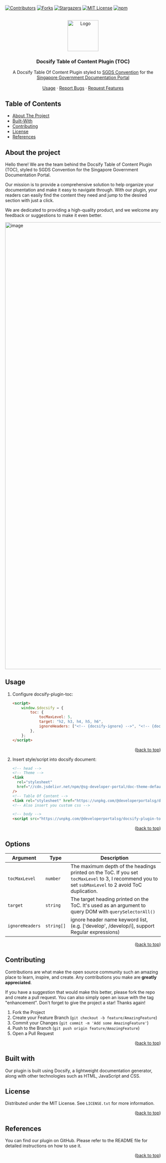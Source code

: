 <br />
<div id="top"></div>

<!-- PROJECT SHIELDS -->
<!--
*** I'm using markdown "reference style" links for readability.
*** Reference links are enclosed in brackets [ ] instead of parentheses ( ).
*** See the bottom of this document for the declaration of the reference variables
*** for contributors-url, forks-url, etc. This is an optional, concise syntax you may use.
*** https://www.markdownguide.org/basic-syntax/#reference-style-links
-->

[![Contributors](https://img.shields.io/github/contributors/sg-developer-portal/doc-portal-docsify-plugin-toc.svg)][contributors-url]
[![Forks](https://img.shields.io/github/forks/sg-developer-portal/doc-portal-docsify-plugin-toc.svg)][forks-url]
[![Stargazers](https://img.shields.io/github/stars/sg-developer-portal/doc-portal-docsify-plugin-toc.svg)][stars-url]
[![MIT License](https://img.shields.io/github/license/sg-developer-portal/doc-portal-docsify-plugin-toc.svg)][license-url]
[![npm](https://img.shields.io/npm/v/@developerportalsg/docsify-plugin-toc.svg?style=flat-square)][npm-url]

<!-- PROJECT LOGO -->
<br />

<div align="center">
  <a href="https://github.com/sg-developer-portal/doc-portal-docsify-plugin-toc">
    <img src="src/assets/logo_developer.gov.sg.svg" alt="Logo" height="100">
  </a>
  
  <h3 align="center">Docsify Table of Content Plugin (TOC)</h3>

  <p align="center">
    A Docsify Table Of Content Plugin styled to <a href="https://designsystem.tech.gov.sg/">SGDS Convention</a> for the <a href="https://docs.developer.tech.gov.sg/">Singapore Government Documentation Portal</a>
    <br />
    <br />
    <a href="#Usage">Usage</a>
    ·
    <a href="https://github.com/sg-developer-portal/doc-portal-docsify-plugin-toc/issues">Report Bugs</a>
    ·
    <a href="https://github.com/sg-developer-portal/doc-portal-docsify-plugin-toc/issues">Request Features</a>
  </p>
</div>

<!-- TABLE OF CONTENTS -->

## Table of Contents

-   [About The Project](#about-the-project)
-   [Built-With](#built-with)
-   [Contributing](#contributing)
-   [License](#license)
-   [References](#references)

## About the project

Hello there! We are the team behind the Docsify Table of Content Plugin (TOC), styled to SGDS Convention for the Singapore Government Documentation Portal.

Our mission is to provide a comprehensive solution to help organize your documentation and make it easy to navigate through. With our plugin, your readers can easily find the content they need and jump to the desired section with just a click.

We are dedicated to providing a high-quality product, and we welcome any feedback or suggestions to make it even better.

<img width="1440" alt="image" src="src/assets/snapshot.png">

## Usage

1. Configure docsify-plugin-toc:

    ```html
    <script>
    	window.$docsify = {
    		toc: {
    			tocMaxLevel: 5,
    			target: "h2, h3, h4, h5, h6",
    			ignoreHeaders: ["<!-- {docsify-ignore} -->", "<!-- {docsify-ignore-all} -->"],
    		},
    	};
    </script>
    ```

<p align="right">(<a href="#top">back to top</a>)</p>

2. Insert style/script into docsify document:

    ```html
    <!-- head -->
    <!-- Theme -->
    <link
      rel="stylesheet"
      href="//cdn.jsdelivr.net/npm/@sg-developer-portal/doc-theme-default@0.0.13/public/dist/doc.css"
    />
    <!-- Table Of Content -->
    <link rel="stylesheet" href="https://unpkg.com/@developerportalsg/docsify-plugin-toc/dist/light.css" />
    <!-- Also insert you custom css -->

    <!-- body -->
    <script src="https://unpkg.com/@developerportalsg/docsify-plugin-toc/dist/docsify-plugin-toc.min.js"></script>
    ```

<p align="right">(<a href="#top">back to top</a>)</p>

## Options

| Argument        | Type       | Description                                                                                                                                           |
| --------------- | ---------- | ----------------------------------------------------------------------------------------------------------------------------------------------------- |
| `tocMaxLevel`   | `number`   | The maximum depth of the headings printed on the ToC. If you set `tocMaxLevel` to 3, I recommend you to set `subMaxLevel` to 2 avoid ToC duplication. |
| `target`        | `string`   | The target heading printed on the ToC. It's used as an argument to query DOM with `querySelectorAll()`                                                |
| `ignoreHeaders` | `string[]` | ignore header name keyword list, (e.g. ['develop', /develop/i], support Regular expressions)                                                          |

<p align="right">(<a href="#top">back to top</a>)</p>

<!-- CONTRIBUTING -->

## Contributing

Contributions are what make the open source community such an amazing place to learn, inspire, and create. Any contributions you make are **greatly appreciated**.

If you have a suggestion that would make this better, please fork the repo and create a pull request. You can also simply open an issue with the tag "enhancement".
Don't forget to give the project a star! Thanks again!

1. Fork the Project
2. Create your Feature Branch (`git checkout -b feature/AmazingFeature`)
3. Commit your Changes (`git commit -m 'Add some AmazingFeature'`)
4. Push to the Branch (`git push origin feature/AmazingFeature`)
5. Open a Pull Request

<p align="right">(<a href="#top">back to top</a>)</p>

## Built with

Our plugin is built using Docsify, a lightweight documentation generator, along with other technologies such as HTML, JavaScript and CSS.

<!-- LICENSE -->

## License

Distributed under the MIT License. See `LICENSE.txt` for more information.

<p align="right">(<a href="#top">back to top</a>)</p>

## References

You can find our plugin on GitHub. Please refer to the README file for detailed instructions on how to use it.

<p align="right">(<a href="#top">back to top</a>)</p>

<!-- MARKDOWN LINKS & IMAGES -->
<!-- https://www.markdownguide.org/basic-syntax/#reference-style-links -->

[contributors-shield]: https://img.shields.io/github/contributors/sg-developer-portal/doc-portal-docsify-plugin-toc.svg?style=for-the-badge
[contributors-url]: https://github.com/sg-developer-portal/doc-portal-docsify-plugin-toc/graphs/contributors
[forks-shield]: https://img.shields.io/github/forks/sg-developer-portal/doc-portal-docsify-plugin-toc.svg?style=for-the-badge
[forks-url]: https://github.com/sg-developer-portal/doc-portal-docsify-plugin-toc/network/members
[stars-shield]: https://img.shields.io/github/stars/sg-developer-portal/doc-portal-docsify-plugin-toc.svg?style=for-the-badge
[stars-url]: https://github.com/sg-developer-portal/doc-portal-docsify-plugin-toc/stargazers
[issues-shield]: https://img.shields.io/github/issues/sg-developer-portal/doc-portal-docsify-plugin-toc.svg?style=for-the-badge
[issues-url]: https://github.com/sg-developer-portal/doc-portal-docsify-plugin-toc/issues
[license-shield]: https://img.shields.io/github/license/sg-developer-portal/doc-portal-docsify-plugin-toc.svg?style=for-the-badge
[license-url]: https://github.com/sg-developer-portal/docsify-toc-plugin/blob/master/LICENSE
[linkedin-shield]: https://img.shields.io/badge/-LinkedIn-black.svg?style=for-the-badge&logo=linkedin&colorB=555
[npm-url]: https://www.npmjs.com/package/@developerportalsg/docsify-plugin-toc
